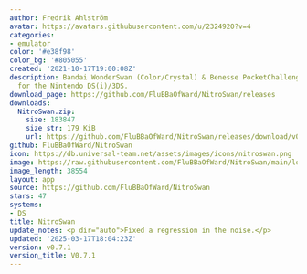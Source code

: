 ```yaml
---
author: Fredrik Ahlström
avatar: https://avatars.githubusercontent.com/u/2324920?v=4
categories:
- emulator
color: '#e38f98'
color_bg: '#805055'
created: '2021-10-17T19:00:08Z'
description: Bandai WonderSwan (Color/Crystal) & Benesse PocketChallenge V2 emulator
  for the Nintendo DS(i)/3DS.
download_page: https://github.com/FluBBaOfWard/NitroSwan/releases
downloads:
  NitroSwan.zip:
    size: 183847
    size_str: 179 KiB
    url: https://github.com/FluBBaOfWard/NitroSwan/releases/download/v0.7.1/NitroSwan.zip
github: FluBBaOfWard/NitroSwan
icon: https://db.universal-team.net/assets/images/icons/nitroswan.png
image: https://raw.githubusercontent.com/FluBBaOfWard/NitroSwan/main/logo.png
image_length: 38554
layout: app
source: https://github.com/FluBBaOfWard/NitroSwan
stars: 47
systems:
- DS
title: NitroSwan
update_notes: <p dir="auto">Fixed a regression in the noise.</p>
updated: '2025-03-17T18:04:23Z'
version: v0.7.1
version_title: V0.7.1
---
```

